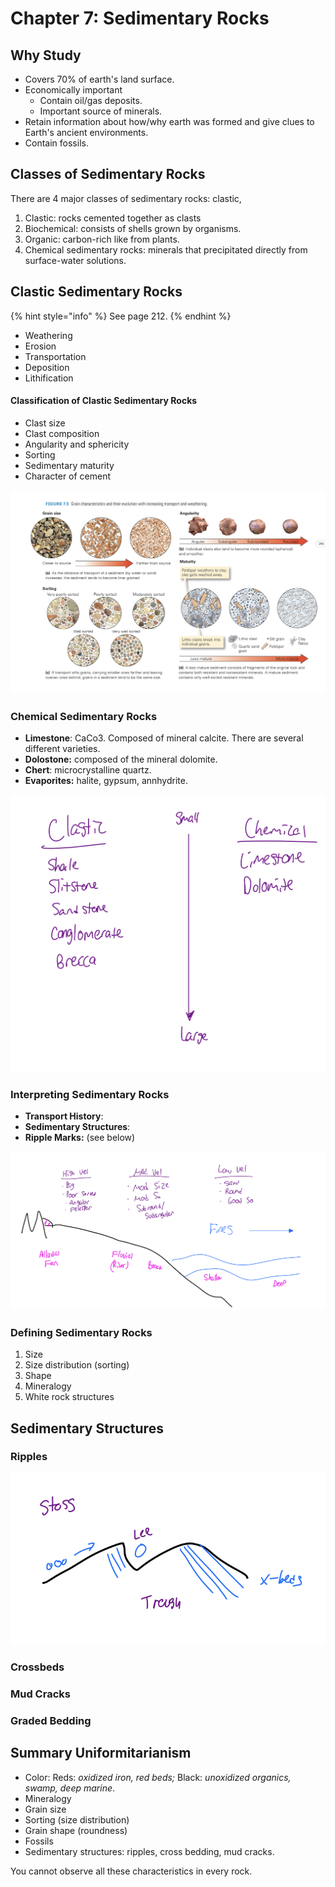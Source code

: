 # Chapter 7: Sedimentary Rocks

## Why Study

* Covers 70% of earth's land surface.
* Economically important
  * Contain oil/gas deposits.
  * Important source of minerals.
* Retain information about how/why earth was formed and give clues to Earth's ancient environments.
* Contain fossils.

## Classes of Sedimentary Rocks

There are 4 major classes of sedimentary rocks: clastic, 

1. Clastic: rocks cemented together as clasts
2. Biochemical: consists of shells grown by organisms.
3. Organic: carbon-rich like from plants.
4. Chemical sedimentary rocks: minerals that precipitated directly from surface-water solutions.

## Clastic Sedimentary Rocks

{% hint style="info" %}
See page 212.
{% endhint %}

* Weathering
* Erosion
* Transportation
* Deposition
* Lithification

#### Classification of Clastic Sedimentary Rocks

* Clast size
* Clast composition
* Angularity and sphericity
* Sorting
* Sedimentary maturity
* Character of cement

![](../../.gitbook/assets/image%20%28634%29.png)

### Chemical Sedimentary Rocks

* **Limestone**: CaCo3. Composed of mineral calcite. There are several different varieties.
* **Dolostone:** composed of the mineral dolomite.
* **Chert**: microcrystalline quartz.
* **Evaporites:** halite, gypsum, annhydrite.

![](../../.gitbook/assets/image%20%28636%29.png)

### Interpreting Sedimentary Rocks

* **Transport History**: 
* **Sedimentary Structures**: 
* **Ripple Marks:** \(see below\)

![Transport History](../../.gitbook/assets/image%20%28635%29.png)

### Defining Sedimentary Rocks

1. Size
2. Size distribution \(sorting\)
3. Shape
4. Mineralogy
5. White rock structures

## Sedimentary Structures

### Ripples

![](../../.gitbook/assets/image%20%28637%29.png)

### Crossbeds

### Mud Cracks

### Graded Bedding

## Summary Uniformitarianism

* Color: Reds: _oxidized iron, red beds;_ Black: _unoxidized organics, swamp, deep marine_.
* Mineralogy
* Grain size
* Sorting \(size distribution\)
* Grain shape \(roundness\)
* Fossils
* Sedimentary structures: ripples, cross bedding, mud cracks.

You cannot observe all these characteristics in every rock.

